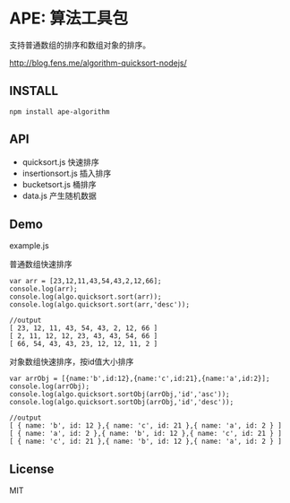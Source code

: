 APE: 算法工具包
========================

支持普通数组的排序和数组对象的排序。

http://blog.fens.me/algorithm-quicksort-nodejs/

## INSTALL

```{bash}
npm install ape-algorithm
```

## API

+ quicksort.js      快速排序
+ insertionsort.js  插入排序
+ bucketsort.js     桶排序
+ data.js           产生随机数据


## Demo

example.js

普通数组快速排序
```{bash}
var arr = [23,12,11,43,54,43,2,12,66];
console.log(arr);
console.log(algo.quicksort.sort(arr));
console.log(algo.quicksort.sort(arr,'desc'));

//output
[ 23, 12, 11, 43, 54, 43, 2, 12, 66 ]
[ 2, 11, 12, 12, 23, 43, 43, 54, 66 ]
[ 66, 54, 43, 43, 23, 12, 12, 11, 2 ]
```
对象数组快速排序，按id值大小排序
```{bash}
var arrObj = [{name:'b',id:12},{name:'c',id:21},{name:'a',id:2}];
console.log(arrObj);
console.log(algo.quicksort.sortObj(arrObj,'id','asc'));
console.log(algo.quicksort.sortObj(arrObj,'id','desc'));

//output
[ { name: 'b', id: 12 },{ name: 'c', id: 21 },{ name: 'a', id: 2 } ]
[ { name: 'a', id: 2 },{ name: 'b', id: 12 },{ name: 'c', id: 21 } ]
[ { name: 'c', id: 21 },{ name: 'b', id: 12 },{ name: 'a', id: 2 } ]
```


## License

MIT

